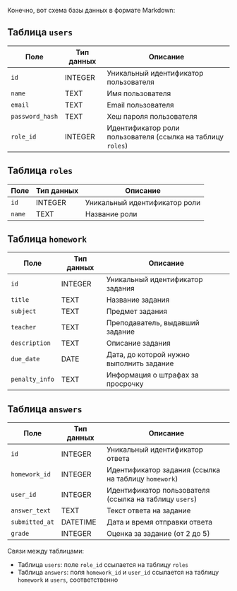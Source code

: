 Конечно, вот схема базы данных в формате Markdown:

## Таблица `users`

| Поле | Тип данных | Описание |
|------|------------|----------|
| `id` | INTEGER | Уникальный идентификатор пользователя |
| `name` | TEXT | Имя пользователя |
| `email` | TEXT | Email пользователя |
| `password_hash` | TEXT | Хеш пароля пользователя |
| `role_id` | INTEGER | Идентификатор роли пользователя (ссылка на таблицу `roles`) |

## Таблица `roles`

| Поле | Тип данных | Описание |
|------|------------|----------|
| `id` | INTEGER | Уникальный идентификатор роли |
| `name` | TEXT | Название роли |

## Таблица `homework`

| Поле | Тип данных | Описание |
|------|------------|----------|
| `id` | INTEGER | Уникальный идентификатор задания |
| `title` | TEXT | Название задания |
| `subject` | TEXT | Предмет задания |
| `teacher` | TEXT | Преподаватель, выдавший задание |
| `description` | TEXT | Описание задания |
| `due_date` | DATE | Дата, до которой нужно выполнить задание |
| `penalty_info` | TEXT | Информация о штрафах за просрочку |

## Таблица `answers`

| Поле | Тип данных | Описание |
|------|------------|----------|
| `id` | INTEGER | Уникальный идентификатор ответа |
| `homework_id` | INTEGER | Идентификатор задания (ссылка на таблицу `homework`) |
| `user_id` | INTEGER | Идентификатор пользователя (ссылка на таблицу `users`) |
| `answer_text` | TEXT | Текст ответа на задание |
| `submitted_at` | DATETIME | Дата и время отправки ответа |
| `grade` | INTEGER | Оценка за задание (от 2 до 5) |

Связи между таблицами:

- Таблица `users`: поле `role_id` ссылается на таблицу `roles`
- Таблица `answers`: поля `homework_id` и `user_id` ссылается на таблицу `homework` и `users`, соответственно
